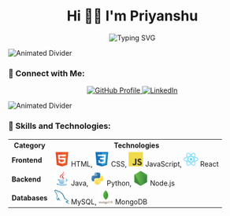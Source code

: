 <!DOCTYPE html>
<html lang="en">
<head>
  <meta charset="UTF-8">
  <meta name="viewport" content="width=device-width, initial-scale=1.0">
  <meta name="description" content="Priyanshu Portfolio - Full Stack Developer, AI Explorer, Flutter Fanatic.">
  <meta name="keywords" content="Priyanshu, Full Stack Developer, Portfolio, GitHub">
  <meta name="author" content="Priyanshu">
</head>
<body class="bg-gray-100 font-sans p-4">

<h1 align="center" class="text-4xl font-bold text-center text-black">Hi ✌🏻 I'm Priyanshu</h1>

<p align="center" class="text-center my-4">
  <img src="https://readme-typing-svg.herokuapp.com?font=Fira+Code&weight=600&size=22&pause=1000&color=343434&center=true&vCenter=true&width=440&height=45&lines=Hey%2C+I'm+Priyanshu!;Full+Stack+Developer;AI+Explorer;Lifelong+Learner" alt="Typing SVG">
</p>

<img src="https://user-images.githubusercontent.com/74038190/212284100-561aa473-3905-4a80-b561-0d28506553ee.gif" class="my-8 mx-auto" alt="Animated Divider">

<h3 class="text-center text-xl font-semibold">🌟 Connect with Me:</h3>
<p align="center" class="text-center flex justify-center space-x-4">
  <a href="https://github.com/priyanshu-it" target="_blank" aria-label="GitHub Profile">
    <img src="https://img.shields.io/badge/GitHub-181717?style=for-the-badge&logo=github&logoColor=white" alt="GitHub Profile">
  </a> 
  <a href="https://www.linkedin.com/in/priyanshu-in/" target="_blank" aria-label="LinkedIn Profile">
    <img src="https://img.shields.io/badge/LinkedIn-0077b5?style=for-the-badge&logo=linkedin&logoColor=white" alt="LinkedIn">
  </a>
</p>

<img src="https://user-images.githubusercontent.com/74038190/212284100-561aa473-3905-4a80-b561-0d28506553ee.gif" class="my-8 mx-auto" alt="Animated Divider">

<h3 class="text-2xl font-semibold">🔎 Skills and Technologies:</h3>
<table align="center" class="table-auto w-3/4 mx-auto mt-4 text-white bg-gray-800 border border-gray-600">
  <tr>
    <th class="p-4 text-left bg-gray-900">Category</th>
    <th class="p-4 text-left bg-gray-900">Technologies</th>
  </tr>
  <tr>
    <td class="p-4"><strong>Frontend</strong></td>
    <td class="p-4">
      <span class="inline-block mr-2">
        <img src="https://raw.githubusercontent.com/devicons/devicon/master/icons/html5/html5-original.svg" width="30" height="30" alt="HTML5">
      </span>HTML, 
      <span class="inline-block mr-2">
        <img src="https://raw.githubusercontent.com/devicons/devicon/master/icons/css3/css3-original.svg" width="30" height="30" alt="CSS3">
      </span>CSS, 
      <span class="inline-block mr-2">
        <img src="https://raw.githubusercontent.com/devicons/devicon/master/icons/javascript/javascript-original.svg" width="30" height="30" alt="JavaScript">
      </span>JavaScript,  
      <span class="inline-block mr-2">
        <img src="https://raw.githubusercontent.com/devicons/devicon/master/icons/react/react-original.svg" width="30" height="30" alt="React">
      </span>React
    </td>
  </tr>
  <tr>
    <td class="p-4"><strong>Backend</strong></td>
    <td class="p-4">
      <span class="inline-block mr-2">
        <img src="https://raw.githubusercontent.com/devicons/devicon/master/icons/java/java-original.svg" width="30" height="30" alt="Java">
      </span>Java,
      <span class="inline-block mr-2">
        <img src="https://raw.githubusercontent.com/devicons/devicon/master/icons/python/python-original.svg" width="30" height="30" alt="Python">
      </span>Python,
      <span class="inline-block mr-2">
        <img src="https://raw.githubusercontent.com/devicons/devicon/master/icons/nodejs/nodejs-original.svg" width="30" height="30" alt="Node.js">
      </span>Node.js
    </td>
  </tr>
  <tr>
    <td class="p-4"><strong>Databases</strong></td>
    <td class="p-4">
      <span class="inline-block mr-2">
        <img src="https://raw.githubusercontent.com/devicons/devicon/master/icons/mysql/mysql-original.svg" width="30" height="30" alt="MySQL">
      </span>MySQL, 
      <span class="inline-block mr-2">
        <img src="https://raw.githubusercontent.com/devicons/devicon/master/icons/mongodb/mongodb-original-wordmark.svg" width="30" height="30" alt="MongoDB">
      </span>MongoDB
    </td>
  </tr>
</table>
</body>
</html>
